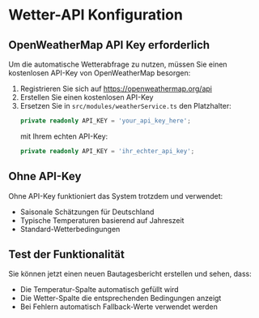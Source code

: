 # Wetter-API Konfiguration

## OpenWeatherMap API Key erforderlich

Um die automatische Wetterabfrage zu nutzen, müssen Sie einen kostenlosen API-Key von OpenWeatherMap besorgen:

1. Registrieren Sie sich auf https://openweathermap.org/api
2. Erstellen Sie einen kostenlosen API-Key
3. Ersetzen Sie in `src/modules/weatherService.ts` den Platzhalter:
   ```typescript
   private readonly API_KEY = 'your_api_key_here';
   ```
   mit Ihrem echten API-Key:
   ```typescript
   private readonly API_KEY = 'ihr_echter_api_key';
   ```

## Ohne API-Key

Ohne API-Key funktioniert das System trotzdem und verwendet:
- Saisonale Schätzungen für Deutschland
- Typische Temperaturen basierend auf Jahreszeit
- Standard-Wetterbedingungen

## Test der Funktionalität

Sie können jetzt einen neuen Bautagesbericht erstellen und sehen, dass:
- Die Temperatur-Spalte automatisch gefüllt wird
- Die Wetter-Spalte die entsprechenden Bedingungen anzeigt
- Bei Fehlern automatisch Fallback-Werte verwendet werden
